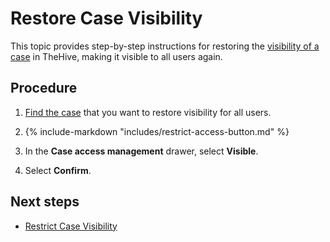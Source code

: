 # Restore Case Visibility

<!-- md:version 5.5 --> <!-- md:permission `manageCaseAccess/restrict` --> <!-- md:license Platinum -->

This topic provides step-by-step instructions for restoring the [visibility of a case](../about-cases.md#case-visibility) in TheHive, making it visible to all users again.

<h2>Procedure</h2>

1. [Find the case](../search-for-cases/find-a-case.md) that you want to restore visibility for all users.

2. {% include-markdown "includes/restrict-access-button.md" %}

3. In the **Case access management** drawer, select **Visible**.

4. Select **Confirm**.

<h2>Next steps</h2>

* [Restrict Case Visibility](restrict-visibility-case.md)